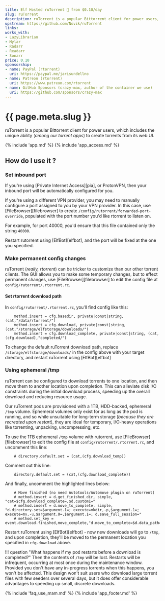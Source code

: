 ```yaml
---
title: Elf Hosted ruTorrent 🧝 from $0.10/day
slug: ruTorrent
description: ruTorrent is a popular Bittorrent client for power users, which includes the unique ability (among our torrent apps) to create torrents from its web UI.
upstream: https://github.com/Novik/ruTorrent
links:
works_with:
- LazyLibrarian
- Mylar
- Radarr
- Readarr
- Sonarr
price: 0.10
sponsorship:
- name: PayPal (rtorrent)
  uri: https://paypal.me/jarisundellno
- name: Patreon (rtorrent)
  uri: https://www.patreon.com/rtorrent
- name: GitHub Sponsors (crazy-max, author of the container we use)
  uri: https://github.com/sponsors/crazy-max
---
```


# {{ page.meta.slug }}

ruTorrent is a popular Bittorrent client for power users, which includes the unique ability (*among our torrent apps*) to create torrents from its web UI.

{% include 'app.md' %}
{% include 'app_access.md' %}

## How do I use it ?

### Set inbound port

If you're using [Private Internet Access][pia], or ProtonVPN, then your inbound port will be automatically configured for you.

If you're using a different VPN provider, you may need to manually configure a port assigned to you by your VPN provider. In this case, use [FileBrowser][filebrowser] to create `/config/rutorrent/forwarded-port-override`, populated with the port number you'd like rtorrent to listen on.

For example, for port 40000, you'd ensure that this file contained only the string `40000`.

Restart rutorrent using [ElfBot][elfbot], and the port will be fixed at the one you specified.

### Make permanent config changes

ruTorrent (*really, rtorrent*) can be tricker to customize than our other torrent clients. The GUI allows you to make some temporary changes, but to effect permanent changes, use [FileBrowser][filebrowser] to edit the config file at `config/rutorrent/.rtorrent.rc`.

#### Set rtorrent download path

In `config/rutorrent/.rtorrent.rc`, you'll find config like this:

```
    method.insert = cfg.basedir, private|const|string, (cat,"/data/rtorrent/")
    method.insert = cfg.download, private|const|string, (cat,"/storage/elfstorage/downloads/")
    method.insert = cfg.download_complete, private|const|string, (cat,(cfg.download),"completed/")
```

To change the default ruTorrent download path, replace `/storage/elfstorage/downloads/` in the config above with your target directory, and restart ruTorrent using [ElfBot][elfbot]

### Using ephemeral /tmp

ruTorrent can be configured to download torrents to one location, and then move them to another location upon completion. This can alleviate disk I/O constraints during the initial download process, speeding up the overall download and reducing resource usage.

Our ruTorrent pods are provisioned with a 1TB, HDD-backed, ephemeral `/tmp` volume. Ephemeral volumes only exist for as long as the pod is running, and so while unsuitable for long-term storage (*because they are recreated upon restart*), they are ideal for temporary, I/O-heavy operations like torrenting, unpacking, uncompressing, etc.

To use the 1TB ephemeral `/tmp` volume with rutorrent, use [FileBrowser][filebrowser] to edit the config file at `config/rutorrent/.rtorrent.rc`, and uncomment this line:

```
    # directory.default.set = (cat,(cfg.download_temp))
```

Comment out this line:

```
    directory.default.set = (cat,(cfg.download_complete))
```

And finally, uncomment the highlighted lines below:

``` hl_lines="2-4"
    # Move finished (no need Autotools/Automove plugin on ruTorrent)
    # method.insert = d.get_finished_dir, simple, "cat=$cfg.download_complete=,$d.custom1="
    # method.insert = d.move_to_complete, simple, "d.directory.set=$argument.1=; execute=mkdir,-p,$argument.1=; execute=mv,-u,$argument.0=,$argument.1=; d.save_full_session="
    # method.set_key = event.download.finished,move_complete,"d.move_to_complete=$d.data_path=,$d.get_finished_dir="
```

Restart ruTorrent using [ElfBot][elfbot] - now new downloads will go to `/tmp`, and upon completion, they'll be moved to the permanent location you specified in `cfg.download` above.

!!! question "What happens if my pod restarts before a download is completed?"
    Then the contents of `/tmp` will be lost. Restarts will be infrequent, occurring at most once during the maintenance window. Provided you don't have any in-progress torrents when this happens, you won't be affected. This design won't suit users who download large torrent files with few seeders over several days, but it does offer considerable advantages to speeding up small, discrete downloads.

{% include 'faq_use_mam.md' %}
{% include 'app_footer.md' %}